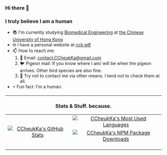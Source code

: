 <!--
**CCheukKa/CCheukKa** is a ✨ *special* ✨ repository because its `README.md` (this file) appears on your GitHub profile.

Here are some ideas to get you started:

- 🔭 I’m currently working on ...
- 🌱 I’m currently learning ...
- 👯 I’m looking to collaborate on ...
- 🤔 I’m looking for help with ...
- 💬 Ask me about ...
- 📫 How to reach me: ...
- 😄 Pronouns: ...
- ⚡ Fun fact: ...
-->

### Hi there 👋
### I truly believe I am a human

- 📚 I'm currently studying [Biomedical Engineering](http://www.bme.cuhk.edu.hk) at [the Chinese University of Hong Kong](https://www.cuhk.edu.hk)
- 🌐 I have a personal website at [cck.wtf](https://cck.wtf)
- 📫 How to reach me:
  1. 📧 Email: [contact.CCheukKa@gmail.com](mailto:contact.CCheukKa@gmail.com)
  2. 🐦 Pigeon mail: If you know where I am/ will be when the pigeon arrives. Other bird species are also fine.
  3. 🚫 Try not to contact me via other means. I tend not to check them at all.
- ⚡ Fun fact: I'm a human.

---
<div align="center">

### Stats & Stuff. because.

<table>
    <tbody>
        <tr>
            <td rowspan=3 align=center>
                <a href="https://github.com/CCheukKa">
                    <img src="https://github-readme-stats.vercel.app/api?username=ccheukka&show_icons=true&theme=github_dark&show=prs_merged,prs_merged_percentage&hide_rank=true&number_format=long&hide_border=true" alt="CCheukKa's GitHub Stats">
                </a>
            </td>
            <td rowspan=1 align=center>
                <a href="https://github.com/CCheukKa">
                    <img src="https://github-readme-stats.vercel.app/api/top-langs/?username=ccheukka&theme=github_dark&size_weight=0.5&count_weight=0.5&layout=compact&hide_border=true" alt="CCheukKa's Most Used Languages">
                </a>
            </td>
        </tr>
        <tr>
        </tr>
        <tr>
            <td rowspan=1 align=center>
                <a href="https://www.npmjs.com/~ccheukka">
                    <img src="https://img.shields.io/npm-stat/dy/CCheukKa?style=for-the-badge&label=NPM%20package%20downloads&labelColor=%230d1117&color=%231f6feb" alt="CCheukKa's NPM Package Downloads">
                </a>
                <br>
                <br>
            </td>
        </tr>
    </tbody>
</table>

</div>
